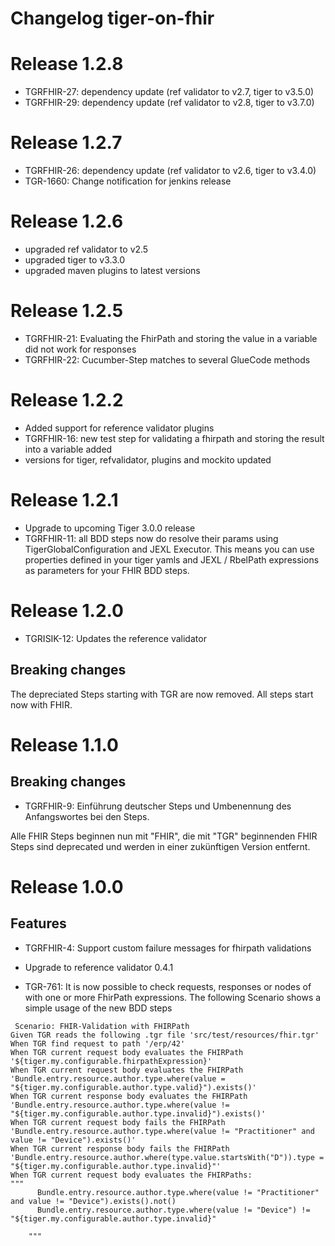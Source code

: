 # Changelog tiger-on-fhir

# Release 1.2.8
* TGRFHIR-27: dependency update (ref validator to v2.7, tiger to v3.5.0)
* TGRFHIR-29: dependency update (ref validator to v2.8, tiger to v3.7.0)

# Release 1.2.7

* TGRFHIR-26: dependency update (ref validator to v2.6, tiger to v3.4.0)
* TGR-1660: Change notification for jenkins release

# Release 1.2.6

* upgraded ref validator to v2.5
* upgraded tiger to v3.3.0
* upgraded maven plugins to latest versions

# Release 1.2.5

* TGRFHIR-21: Evaluating the FhirPath and storing the value in a variable did not work for responses
* TGRFHIR-22: Cucumber-Step matches to several GlueCode methods

# Release 1.2.2
* Added support for reference validator plugins
* TGRFHIR-16: new test step for validating a fhirpath and storing the result into a variable added
* versions for tiger, refvalidator, plugins and mockito updated

# Release 1.2.1

* Upgrade to upcoming Tiger 3.0.0 release
* TGRFHIR-11: all BDD steps now do resolve their params using TigerGlobalConfiguration and JEXL Executor. This means you can use properties defined in your tiger yamls and JEXL / RbelPath expressions as parameters for your FHIR BDD steps.

# Release 1.2.0

* TGRISIK-12: Updates the reference validator

## Breaking changes

The depreciated Steps starting with TGR are now removed.
All steps start now with FHIR.

# Release 1.1.0

## Breaking changes

* TGRFHIR-9: Einführung deutscher Steps und Umbenennung des Anfangswortes bei den Steps.

Alle FHIR Steps beginnen nun mit "FHIR", die mit "TGR" beginnenden FHIR Steps sind deprecated und werden in einer
zukünftigen Version entfernt.

# Release 1.0.0

## Features

* TGRFHIR-4: Support custom failure messages for fhirpath validations

* Upgrade to reference validator 0.4.1

* TGR-761: It is now possible to check requests, responses or nodes of with one or more FhirPath expressions. The
  following Scenario shows a simple usage of the new BDD steps

```gherkin
 Scenario: FHIR-Validation with FHIRPath
Given TGR reads the following .tgr file 'src/test/resources/fhir.tgr'
When TGR find request to path '/erp/42'
When TGR current request body evaluates the FHIRPath '${tiger.my.configurable.fhirpathExpression}'
When TGR current request body evaluates the FHIRPath 'Bundle.entry.resource.author.type.where(value = "${tiger.my.configurable.author.type.valid}").exists()'
When TGR current response body evaluates the FHIRPath 'Bundle.entry.resource.author.type.where(value != "${tiger.my.configurable.author.type.invalid}").exists()'
When TGR current request body fails the FHIRPath 'Bundle.entry.resource.author.type.where(value != "Practitioner" and value != "Device").exists()'
When TGR current response body fails the FHIRPath 'Bundle.entry.resource.author.where(type.value.startsWith("D")).type = "${tiger.my.configurable.author.type.invalid}"'
When TGR current request body evaluates the FHIRPaths:
"""
      Bundle.entry.resource.author.type.where(value != "Practitioner" and value != "Device").exists().not()
      Bundle.entry.resource.author.type.where(value != "Device") != "${tiger.my.configurable.author.type.invalid}"

    """
```

